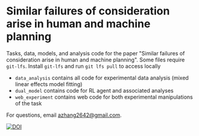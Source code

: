 # Similar failures of consideration arise in human and machine planning
Tasks, data, models, and analysis code for the paper "Similar failures of consideration arise in human and machine planning". Some files require `git-lfs`. Install `git-lfs` and run `git lfs pull` to access locally
* `data_analysis` contains all code for experimental data analysis (mixed linear effects model fitting)
* `dual_model` contains code for RL agent and associated analyses
* `web_experiment` contains web code for both experimental manipulations of the task

For questions, email azhang2642@gmail.com. 

[![DOI](https://zenodo.org/badge/492374557.svg)](https://zenodo.org/badge/latestdoi/492374557)
